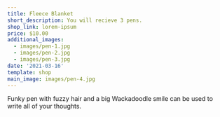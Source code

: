 ```yaml
---
title: Fleece Blanket
short_description: You will recieve 3 pens.
shop_link: lorem-ipsum
price: $10.00
additional_images:
  - images/pen-1.jpg
  - images/pen-2.jpg
  - images/pen-3.jpg
date: '2021-03-16'
template: shop
main_image: images/pen-4.jpg
---
```

Funky pen with fuzzy hair and a big Wackadoodle smile can be used to write all of your thoughts.
